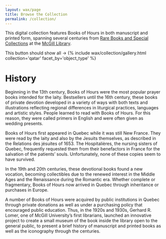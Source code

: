 ```yaml
---
layout: wax/page
title: Browse the Collection
permalink: /collection/
---
```


This digital collection features Books of Hours in both manuscript and printed form, spanning several centuries from [Rare Books and Special Collections](https://www.mcgill.ca/library/branches/rarebooks) at the [McGill Library](https://www.mcgill.ca/library/).

This button should show all -> {% include wax/collection/gallery.html collection='qatar' facet_by='object_type' %}

# History

Beginning in the 13th century, Books of Hours were the most popular prayer books intended for the laity. Bestsellers until the 16th century, these books of private devotion developed in a variety of ways with both texts and illustrations reflecting regional differences in liturgical practices, languages and artistic styles. People learned to read with Books of Hours. For this reason, they were called primers in English and were often given as wedding presents.

Books of Hours first appeared in Quebec while it was still New France. They were read by the laity and also by the Jesuits themselves, as described in the Relations des jésuites of 1653. The Hospitalières, the nursing sisters of Quebec, frequently requested them from their benefactors in France for the salvation of the patients’ souls. Unfortunately, none of these copies seem to have survived.

In the 19th and 20th centuries, these devotional books found a new vocation, becoming collectibles due to the renewed interest in the Middle Ages and the Renaissance during the Romantic era. Whether complete or fragmentary, Books of Hours now arrived in Quebec through inheritance or purchases in Europe.

A number of Books of Hours were acquired by public institutions in Quebec through private donations as well as under a purchasing policy that encouraged public education. Thus, in the 1920s and 1930s, Gerhard R. Lomer, one of McGill University’s first librarians, launched an innovative project to create a small museum of the book inside the library open to the general public, to present a brief history of manuscript and printed books as well as the iconography through the centuries.


